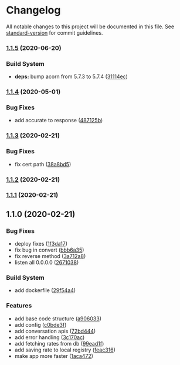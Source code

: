 # Changelog

All notable changes to this project will be documented in this file. See [standard-version](https://github.com/conventional-changelog/standard-version) for commit guidelines.

### [1.1.5](https://github.com/checkmoney/mr-solomons/compare/v1.1.4...v1.1.5) (2020-06-20)


### Build System

* **deps:** bump acorn from 5.7.3 to 5.7.4 ([31114ec](https://github.com/checkmoney/mr-solomons/commit/31114ec))



### [1.1.4](https://github.com/checkmoney/mr-solomons/compare/v1.1.3...v1.1.4) (2020-05-01)


### Bug Fixes

* add accurate to response ([487125b](https://github.com/checkmoney/mr-solomons/commit/487125b))



### [1.1.3](https://github.com/checkmoney/mr-solomons/compare/v1.1.2...v1.1.3) (2020-02-21)


### Bug Fixes

* fix cert path ([38a8bd5](https://github.com/checkmoney/mr-solomons/commit/38a8bd5))



### [1.1.2](https://github.com/checkmoney/mr-solomons/compare/v1.1.1...v1.1.2) (2020-02-21)



### [1.1.1](https://github.com/checkmoney/mr-solomons/compare/v1.1.0...v1.1.1) (2020-02-21)



## 1.1.0 (2020-02-21)


### Bug Fixes

* deploy fixes ([1f3da17](https://github.com/checkmoney/mr-solomons/commit/1f3da17))
* fix bug in convert ([bbb6a35](https://github.com/checkmoney/mr-solomons/commit/bbb6a35))
* fix reverse method ([3a712a8](https://github.com/checkmoney/mr-solomons/commit/3a712a8))
* listen all 0.0.0.0 ([2671038](https://github.com/checkmoney/mr-solomons/commit/2671038))


### Build System

* add dockerfile ([29f54a4](https://github.com/checkmoney/mr-solomons/commit/29f54a4))


### Features

* add base code structure ([a906033](https://github.com/checkmoney/mr-solomons/commit/a906033))
* add config ([c0bde3f](https://github.com/checkmoney/mr-solomons/commit/c0bde3f))
* add conversation apis ([72bd444](https://github.com/checkmoney/mr-solomons/commit/72bd444))
* add error handling ([3c170ac](https://github.com/checkmoney/mr-solomons/commit/3c170ac))
* add fetching rates from db ([99ead1f](https://github.com/checkmoney/mr-solomons/commit/99ead1f))
* add saving rate to local registry ([feac316](https://github.com/checkmoney/mr-solomons/commit/feac316))
* make app more faster ([1aca472](https://github.com/checkmoney/mr-solomons/commit/1aca472))

